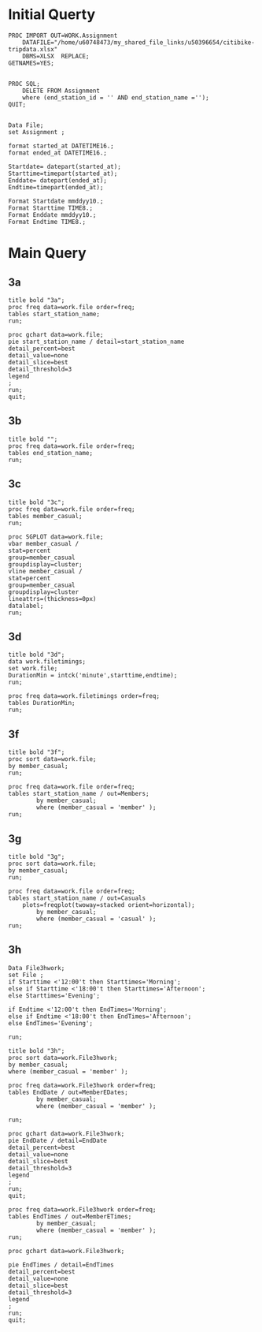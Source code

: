 # Initial Querty

    PROC IMPORT OUT=WORK.Assignment 
        DATAFILE="/home/u60748473/my_shared_file_links/u50396654/citibike-tripdata.xlsx"
        DBMS=XLSX  REPLACE;
    GETNAMES=YES;
    
    
    PROC SQL;
        DELETE FROM Assignment
        where (end_station_id = '' AND end_station_name ='');
    QUIT;


    Data File;
    set Assignment ;

    format started_at DATETIME16.;
    format ended_at DATETIME16.;

    Startdate= datepart(started_at);
    Starttime=timepart(started_at);
    Enddate= datepart(ended_at);
    Endtime=timepart(ended_at);

    Format Startdate mmddyy10.;
    Format Starttime TIME8.;
    Format Enddate mmddyy10.;
    Format Endtime TIME8.;


# Main Query

## 3a

    title bold "3a";
    proc freq data=work.file order=freq;
    tables start_station_name;
    run;

    proc gchart data=work.file;
    pie start_station_name / detail=start_station_name
    detail_percent=best
    detail_value=none
    detail_slice=best
    detail_threshold=3
    legend
    ;
    run;
    quit;


## 3b

    title bold "";
    proc freq data=work.file order=freq;
    tables end_station_name;
    run;

## 3c

    title bold "3c";
    proc freq data=work.file order=freq;
    tables member_casual;
    run;

    proc SGPLOT data=work.file;
    vbar member_casual /
    stat=percent
    group=member_casual
    groupdisplay=cluster;
    vline member_casual /
    stat=percent
    group=member_casual
    groupdisplay=cluster
    lineattrs=(thickness=0px)
    datalabel;
    run;


## 3d

    title bold "3d";
    data work.filetimings; 
    set work.file; 
    DurationMin = intck('minute',starttime,endtime); 
    run;

    proc freq data=work.filetimings order=freq;
    tables DurationMin;
    run;


## 3f
    title bold "3f";
    proc sort data=work.file;
    by member_casual;
    run;

    proc freq data=work.file order=freq;
    tables start_station_name / out=Members;
            by member_casual;
            where (member_casual = 'member' );
    run;


## 3g
    title bold "3g";
    proc sort data=work.file;
    by member_casual;
    run;

    proc freq data=work.file order=freq;
    tables start_station_name / out=Casuals
        plots=freqplot(twoway=stacked orient=horizontal);
            by member_casual;
            where (member_casual = 'casual' );
    run;


## 3h

    Data File3hwork;
    set File ;
    if Starttime <'12:00't then Starttimes='Morning';
    else if Starttime <'18:00't then Starttimes='Afternoon';
    else Starttimes='Evening';

    if Endtime <'12:00't then EndTimes='Morning';
    else if Endtime <'18:00't then EndTimes='Afternoon';
    else EndTimes='Evening';

    run;

    title bold "3h";
    proc sort data=work.File3hwork;
    by member_casual;
    where (member_casual = 'member' );

    proc freq data=work.File3hwork order=freq;
    tables EndDate / out=MemberEDates;
            by member_casual;
            where (member_casual = 'member' );
            
    run;

    proc gchart data=work.File3hwork;
    pie EndDate / detail=EndDate
    detail_percent=best
    detail_value=none
    detail_slice=best
    detail_threshold=3
    legend
    ;
    run;
    quit;

    proc freq data=work.File3hwork order=freq;
    tables EndTimes / out=MemberETimes;
            by member_casual;
            where (member_casual = 'member' );
    run;

    proc gchart data=work.File3hwork;

    pie EndTimes / detail=EndTimes
    detail_percent=best
    detail_value=none
    detail_slice=best
    detail_threshold=3
    legend
    ;
    run;
    quit;